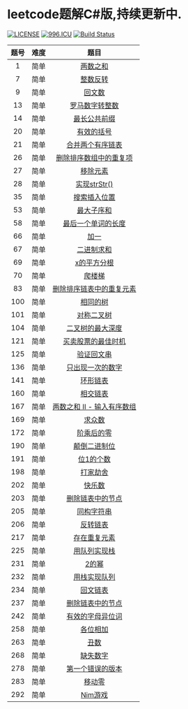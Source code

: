 # leetcode题解C#版,持续更新中.
[![LICENSE](https://img.shields.io/badge/license-Anti%20996-blue.svg)](https://github.com/996icu/996.ICU/blob/master/LICENSE) [![996.ICU](https://img.shields.io/badge/link-996.icu-red.svg)](https://996.icu) [![Build Status](https://travis-ci.org/jiayaoO3O/leetcode.svg?branch=master)](https://travis-ci.org/jiayaoO3O/leetcode)

| 题号 | 难度 |                             题目                             |
| :--: | :--: | :----------------------------------------------------------: |
|  1   | 简单 | [两数之和](https://jiayaoo3o.github.io/2019/05/01/1-两数之和/) |
|  7   | 简单 | [整数反转](https://jiayaoo3o.github.io/2019/05/01/7-整数反转/) |
|  9   | 简单 |  [回文数](https://jiayaoo3o.github.io/2019/05/01/9-回文数/)  |
|  13  | 简单 | [罗马数字转整数](https://jiayaoo3o.github.io/2019/05/01/13-罗马数字转整数/) |
|  14  | 简单 | [最长公共前缀](https://jiayaoo3o.github.io/2019/05/02/14-最长公共前缀/) |
|  20  | 简单 | [有效的括号](https://jiayaoo3o.github.io/2019/05/03/20-有效的括号/) |
|  21  | 简单 | [合并两个有序链表](https://jiayaoo3o.github.io/2019/05/04/21-合并两个有序链表/) |
|  26  | 简单 | [删除排序数组中的重复项](https://jiayaoo3o.github.io/2019/05/04/26-删除排序数组中的重复项/) |
|  27  | 简单 | [移除元素](https://jiayaoo3o.github.io/2019/05/04/27-移除元素/) |
|  28  | 简单 | [实现strStr()](https://jiayaoo3o.github.io/2019/05/06/28-实现strStr/) |
|  35  | 简单 | [搜索插入位置](https://jiayaoo3o.github.io/2019/05/06/35-搜索插入位置/) |
|  53  | 简单 | [最大子序和](https://jiayaoo3o.github.io/2019/05/06/53-最大子序和/) |
|  58  | 简单 | [最后一个单词的长度](https://jiayaoo3o.github.io/2019/05/06/58-最后一个单词的长度/) |
|  66  | 简单 |   [加一](https://jiayaoo3o.github.io/2019/05/07/66-加一/)    |
|  67  | 简单 | [二进制求和](https://jiayaoo3o.github.io/2019/05/07/67-二进制求和/) |
|  69  | 简单 | [x的平方分根](https://jiayaoo3o.github.io/2019/05/07/69-x的平方分根/) |
|  70  | 简单 | [爬楼梯](https://jiayaoo3o.github.io/2019/05/08/70-爬楼梯/)  |
|  83  | 简单 | [删除排序链表中的重复元素](https://jiayaoo3o.github.io/2019/05/08/83-删除排序链表中的重复元素/) |
| 100  | 简单 | [相同的树](https://jiayaoo3o.github.io/2019/05/08/100-相同的树/) |
| 101  | 简单 | [对称二叉树](https://jiayaoo3o.github.io/2019/05/09/101-对称二叉树/) |
| 104  | 简单 | [二叉树的最大深度](https://jiayaoo3o.github.io/2019/05/12/104-二叉树的最大深度/) |
| 121  | 简单 | [买卖股票的最佳时机](https://jiayaoo3o.github.io/2019/05/12/121-买卖股票的最佳时机/) |
| 125  | 简单 | [验证回文串](https://jiayaoo3o.github.io/2019/05/13/125-验证回文串/) |
| 136  | 简单 | [只出现一次的数字](https://jiayaoo3o.github.io/2019/05/13/136-只出现一次的数字/) |
| 141  | 简单 | [环形链表](https://jiayaoo3o.github.io/2019/05/13/141-环形链表/) |
| 160  | 简单 | [相交链表](https://jiayaoo3o.github.io/2019/05/14/160-相交链表/) |
| 167  | 简单 | [两数之和 II - 输入有序数组](https://jiayaoo3o.github.io/2019/05/15/167-两数之和-II-输入有序数组/) |
| 169  | 简单 | [求众数](https://jiayaoo3o.github.io/2019/05/15/169-求众数/) |
| 172  | 简单 | [阶乘后的零](https://jiayaoo3o.github.io/2019/05/15/172-阶乘后的零/) |
| 190  | 简单 | [颠倒二进制位](https://jiayaoo3o.github.io/2019/05/16/190-颠倒二进制位/) |
| 191  | 简单 | [位1的个数](https://jiayaoo3o.github.io/2019/05/19/191-位1的个数/) |
| 198  | 简单 | [打家劫舍](https://jiayaoo3o.github.io/2019/05/20/198-打家劫舍/) |
| 202  | 简单 | [快乐数](https://jiayaoo3o.github.io/2019/05/20/202-快乐数/) |
| 203  | 简单 | [删除链表中的节点](https://jiayaoo3o.github.io/2019/05/22/203-删除链表中的节点/) |
| 205  | 简单 | [同构字符串](https://jiayaoo3o.github.io/2019/05/23/205-同构字符串/) |
| 206  | 简单 | [反转链表](https://jiayaoo3o.github.io/2019/05/24/206-反转链表/) |
| 217  | 简单 | [存在重复元素](https://jiayaoo3o.github.io/2019/05/24/217-存在重复元素/) |
| 225  | 简单 | [用队列实现栈](https://jiayaoo3o.github.io/2019/05/25/225-用队列实现栈/) |
| 231  | 简单 |  [2的幂](https://jiayaoo3o.github.io/2019/05/26/231-2的幂/)  |
| 232  | 简单 | [用栈实现队列](https://jiayaoo3o.github.io/2019/05/28/232-用栈实现队列/) |
| 234  | 简单 | [回文链表](https://jiayaoo3o.github.io/2019/05/29/234-回文链表/) |
| 237  | 简单 | [删除链表中的节点](https://jiayaoo3o.github.io/2019/05/31/237-删除链表中的节点/) |
| 242  | 简单 | [有效的字母异位词](https://jiayaoo3o.github.io/2019/05/31/242-有效的字母异位词/) |
| 258  | 简单 | [各位相加](https://jiayaoo3o.github.io/2019/06/02/258-各位相加/) |
| 263  | 简单 |   [丑数](https://jiayaoo3o.github.io/2019/06/03/263-丑数/)   |
| 268  | 简单 | [缺失数字](https://jiayaoo3o.github.io/2019/06/06/268-缺失数字/) |
| 278  | 简单 | [第一个错误的版本](https://jiayaoo3o.github.io/2019/06/07/278-第一个错误的版本/) |
| 283  | 简单 | [移动零](https://jiayaoo3o.github.io/2019/07/01/283-移动零/) |
| 292  | 简单 | [Nim游戏](https://jiayaoo3o.github.io/2019/07/02/292-Nim游戏/) |
